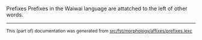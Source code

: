 Prefixes
Prefixes in the Waiwai language are attatched to the left of other words.

* * *

<small>This (part of) documentation was generated from [src/fst/morphology/affixes/prefixes.lexc](https://github.com/giellalt/lang-waw/blob/main/src/fst/morphology/affixes/prefixes.lexc)</small>
